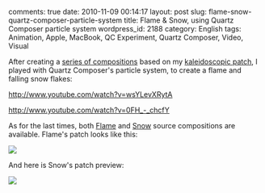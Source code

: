 comments: true
date: 2010-11-09 00:14:17
layout: post
slug: flame-snow-quartz-composer-particle-system
title: Flame & Snow, using Quartz Composer particle system
wordpress_id: 2188
category: English
tags: Animation, Apple, MacBook, QC Experiment, Quartz Composer, Video, Visual

After creating a [series of compositions](http://kevin.deldycke.com/2010/11/sharp-scan-lines-squared-lava-lamp/) based on my [kaleidoscopic patch](http://kevin.deldycke.com/2010/10/kaleidoscope-001-002/), I played with Quartz Composer's particle system, to create a flame and falling snow flakes:

http://www.youtube.com/watch?v=wsYLevXRytA

http://www.youtube.com/watch?v=0FH_-_chcfY

As for the last times, both [Flame](http://kevin.deldycke.com/static/documents/flame.qtz) and [Snow](http://kevin.deldycke.com/static/documents/snow.qtz) source compositions are available. Flame's patch looks like this:

![](/static/uploads/2010/10/flame-patch.png)

And here is Snow's patch preview:

![](/static/uploads/2010/10/snow-patch.png)

